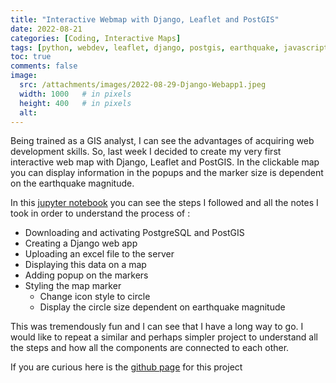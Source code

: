 ```yaml
---
title: "Interactive Webmap with Django, Leaflet and PostGIS"
date: 2022-08-21
categories: [Coding, Interactive Maps]
tags: [python, webdev, leaflet, django, postgis, earthquake, javascript] # TAG names should always be lowercase
toc: true
comments: false
image:
  src: /attachments/images/2022-08-29-Django-Webapp1.jpeg
  width: 1000   # in pixels
  height: 400   # in pixels
  alt: 
---
```


Being trained as a GIS analyst, I can see the advantages of acquiring web development skills. So, last week I decided to create my very first interactive web map with Django, Leaflet and PostGIS. In the clickable map you can display information in the popups and the marker size is dependent on the earthquake magnitude.

In this [jupyter notebook](https://github.com/natarslan/Simple-Django-App-With-Leaflet-/blob/main/SimpleDjangoApp-Github.ipynb) you can see the steps I followed and all the notes I took in order to understand the process of :

-   Downloading and activating PostgreSQL and PostGIS
-   Creating a Django web app
-   Uploading an excel file to the server
-   Displaying this data on a map
-   Adding popup on the markers
-   Styling the map marker
	-   Change icon style to circle
	-   Display the circle size dependent on earthquake magnitude

This was tremendously fun and I can see that I have a long way to go. I would like to repeat a similar and perhaps simpler project to understand all the steps and how all the components are connected to each other.

If you are curious here is the [github page](https://github.com/natarslan/Simple-Django-App-With-Leaflet-/blob/main/README.md) for this project